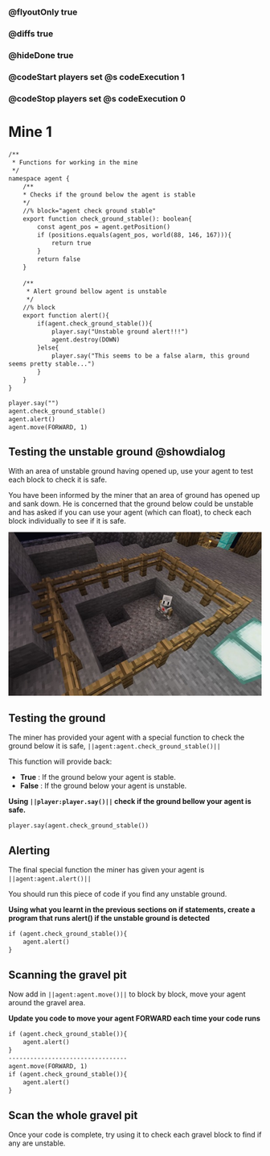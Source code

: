 ### @flyoutOnly true
### @diffs true
### @hideDone true
### @codeStart players set @s codeExecution 1
### @codeStop players set @s codeExecution 0

# Mine 1

```customts
/**
 * Functions for working in the mine
 */
namespace agent {
    /**
    * Checks if the ground below the agent is stable
    */
    //% block="agent check ground stable"
    export function check_ground_stable(): boolean{
        const agent_pos = agent.getPosition()
        if (positions.equals(agent_pos, world(88, 146, 167))){
            return true
        }
        return false
    }

    /**
     * Alert ground bellow agent is unstable
     */
    //% block
    export function alert(){
        if(agent.check_ground_stable()){
            player.say("Unstable ground alert!!!")
            agent.destroy(DOWN)
        }else{
            player.say("This seems to be a false alarm, this ground seems pretty stable...")
        }
    }
}
```

```ghost
player.say("")
agent.check_ground_stable()
agent.alert()
agent.move(FORWARD, 1)
```

## Testing the unstable ground @showdialog

With an area of unstable ground having opened up, use your agent to test each block to check it is safe.

You have been informed by the miner that an area of ground has opened up and sank down. He is concerned that the ground below could be unstable and has asked if you can use your agent (which can float), to check each block individually to see if it is safe.

![Unstable ground](cover1.jpg)

## Testing the ground

The miner has provided your agent with a special function to check the ground below it is safe, ``||agent:agent.check_ground_stable()||``

This function will provide back:

- **True**  : If the ground below your agent is stable.
- **False** : If the ground below your agent is unstable.

**Using ``||player:player.say()||`` check if the ground bellow your agent is safe.**
```spy
player.say(agent.check_ground_stable())
```

## Alerting

The final special function the miner has given your agent is ``||agent:agent.alert()||``

You should run this piece of code if you find any unstable ground.

**Using what you learnt in the previous sections on if statements, create a program that runs alert() if the unstable ground is detected**

```spy
if (agent.check_ground_stable()){
    agent.alert()
}
```

## Scanning the gravel pit
Now add in ``||agent:agent.move()||`` to block by block, move your agent around the gravel area.

**Update you code to move your agent **FORWARD** each time your code runs**
```diffspy
if (agent.check_ground_stable()){
    agent.alert()
}
---------------------------------
agent.move(FORWARD, 1)
if (agent.check_ground_stable()){
    agent.alert()
}
```

## Scan the whole gravel pit
Once your code is complete, try using it to check each gravel block to find if any are unstable.